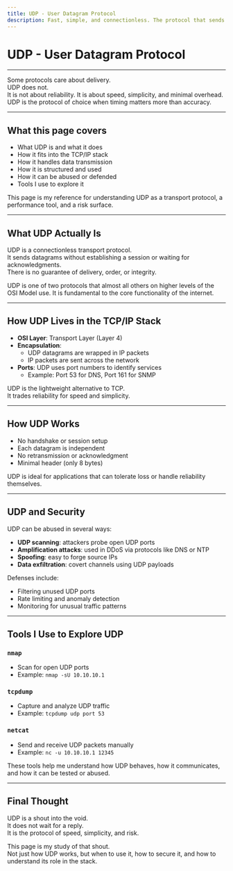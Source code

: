 ```yaml
---
title: UDP - User Datagram Protocol
description: Fast, simple, and connectionless. The protocol that sends without waiting.
---
```


# UDP - User Datagram Protocol

---

Some protocols care about delivery.  
UDP does not.  
It is not about reliability. It is about speed, simplicity, and minimal overhead.  
UDP is the protocol of choice when timing matters more than accuracy.

---

## What this page covers

- What UDP is and what it does  
- How it fits into the TCP/IP stack  
- How it handles data transmission  
- How it is structured and used  
- How it can be abused or defended  
- Tools I use to explore it  

This page is my reference for understanding UDP as a transport protocol, a performance tool, and a risk surface.

---

## What UDP Actually Is

UDP is a connectionless transport protocol.  
It sends datagrams without establishing a session or waiting for acknowledgments.  
There is no guarantee of delivery, order, or integrity.

UDP is one of two protocols that almost all others 
on higher levels of the OSI Model use. 
It is fundamental to the core functionality of the internet. 

---

## How UDP Lives in the TCP/IP Stack

- **OSI Layer**: Transport Layer (Layer 4)  
- **Encapsulation**:
  - UDP datagrams are wrapped in IP packets  
  - IP packets are sent across the network  
- **Ports**: UDP uses port numbers to identify services  
  - Example: Port 53 for DNS, Port 161 for SNMP

UDP is the lightweight alternative to TCP.  
It trades reliability for speed and simplicity.

---

## How UDP Works

- No handshake or session setup  
- Each datagram is independent  
- No retransmission or acknowledgment  
- Minimal header (only 8 bytes)

UDP is ideal for applications that can tolerate loss or handle reliability themselves.

---

## UDP and Security

UDP can be abused in several ways:

- **UDP scanning**: attackers probe open UDP ports  
- **Amplification attacks**: used in DDoS via protocols like DNS or NTP  
- **Spoofing**: easy to forge source IPs  
- **Data exfiltration**: covert channels using UDP payloads

Defenses include:

- Filtering unused UDP ports  
- Rate limiting and anomaly detection  
- Monitoring for unusual traffic patterns

---

## Tools I Use to Explore UDP

### `nmap`
- Scan for open UDP ports  
- Example: `nmap -sU 10.10.10.1`

### `tcpdump`
- Capture and analyze UDP traffic  
- Example: `tcpdump udp port 53`

### `netcat`
- Send and receive UDP packets manually  
- Example: `nc -u 10.10.10.1 12345`

These tools help me understand how UDP behaves, how it communicates, and how it can be tested or abused.

---

## Final Thought

UDP is a shout into the void.  
It does not wait for a reply.  
It is the protocol of speed, simplicity, and risk.

This page is my study of that shout.  
Not just how UDP works, but when to use it, how to secure it, and how to understand its role in the stack.
